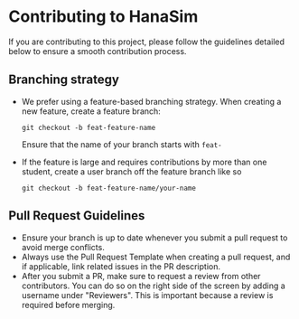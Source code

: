 # Contributing to HanaSim

If you are contributing to this project, please follow the guidelines detailed below to ensure a smooth contribution process.

## Branching strategy

- We prefer using a feature-based branching strategy. When creating a new feature, create a feature branch:
    ```
    git checkout -b feat-feature-name
    ```
    Ensure that the name of your branch starts with `feat-`

- If the feature is large and requires contributions by more than one student, create a user branch off the feature branch like so
    ```
    git checkout -b feat-feature-name/your-name
    ```

## Pull Request Guidelines
- Ensure your branch is up to date whenever you submit a pull request to avoid merge conflicts.
- Always use the Pull Request Template when creating a pull request, and if applicable, link related issues in the PR description.
- After you submit a PR, make sure to request a review from other contributors. You can do so on the right side of the screen by adding a username under "Reviewers". This is important because a review is required before merging.


